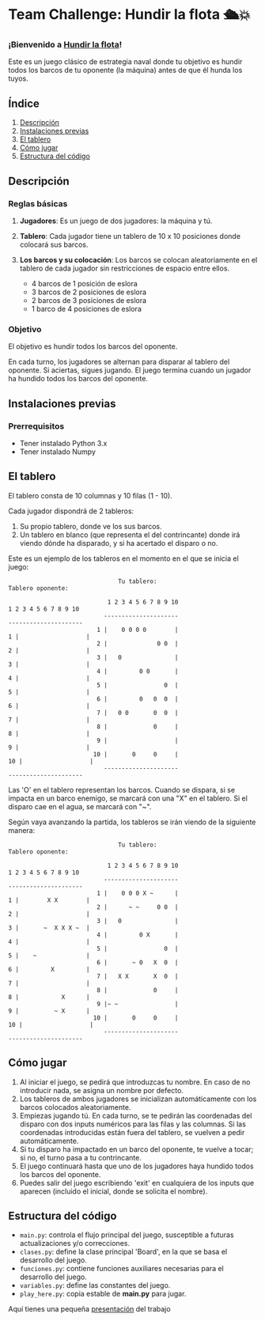# Team Challenge: Hundir la flota 🛳️💥

### ¡Bienvenido a [Hundir la flota](https://es.wikipedia.org/wiki/Batalla_naval_(juego))!
Este es un juego clásico de estrategia naval donde tu objetivo es hundir todos los barcos de tu oponente (la máquina) antes de que él hunda los tuyos.

## **Índice**   
1. [Descripción](#id1)
2. [Instalaciones previas](#id2)
3. [El tablero](#id3)
4. [Cómo jugar](#id4)
5. [Estructura del código](#id5)

## Descripción<a name="id1"></a>
### Reglas básicas
1. **Jugadores**: Es un juego de dos jugadores: la máquina y tú.
2. **Tablero**: Cada jugador tiene un tablero de 10 x 10 posiciones donde colocará sus barcos.
3. **Los barcos y su colocación**: Los barcos se colocan aleatoriamente en el tablero de cada jugador sin restricciones de espacio entre ellos.
   
    - 4 barcos de 1 posición de eslora
    - 3 barcos de 2 posiciones de eslora
    - 2 barcos de 3 posiciones de eslora
    - 1 barco de 4 posiciones de eslora
      
### Objetivo
El objetivo es hundir todos los barcos del oponente.

En cada turno, los jugadores se alternan para disparar al tablero del oponente. Si aciertas, sigues jugando. El juego termina cuando un jugador ha hundido todos los barcos del oponente.

## Instalaciones previas<a name="id2"></a>
### Prerrequisitos

- Tener instalado Python 3.x
- Tener instalado Numpy

## El tablero<a name="id3"></a>
El tablero consta de 10 columnas y 10 filas (1 - 10).

Cada jugador dispondrá de 2 tableros: 
1. Su propio tablero, donde ve los sus barcos.
2. Un tablero en blanco (que representa el del contrincante) donde irá viendo dónde ha disparado, y si ha acertado el disparo o no. 

Este es un ejemplo de los tableros en el momento en el que se inicia el juego:

                                   Tu tablero:                                      Tablero oponente:
                                    
                                1 2 3 4 5 6 7 8 9 10                               1 2 3 4 5 6 7 8 9 10
                               ---------------------                               ---------------------
                             1 |    0 0 0 0        |                             1 |                   |
                             2 |              0 0  |                             2 |                   |
                             3 |   0               |                             3 |                   |
                             4 |         0 0       |                             4 |                   |
                             5 |                0  |                             5 |                   | 
                             6 |         0   0  0  |                             6 |                   |
                             7 |   0 0       0  0  |                             7 |                   |
                             8 |             0     |                             8 |                   |
                             9 |                   |                             9 |                   |
                            10 |       0     0     |                            10 |                   |
                               ---------------------                               ---------------------
                                      
Las 'O' en el tablero representan los barcos.
Cuando se dispara, si se impacta en un barco enemigo, se marcará con una "X" en el tablero. Si el disparo cae en el agua, se marcará con "~".

Según vaya avanzando la partida, los tableros se irán viendo de la siguiente manera: 

                                   Tu tablero:                                      Tablero oponente:
                                    
                                1 2 3 4 5 6 7 8 9 10                               1 2 3 4 5 6 7 8 9 10
                               ---------------------                               ---------------------
                             1 |    0 0 0 X ~      |                             1 |        X X        |
                             2 |      ~ ~     0 0  |                             2 |                   |
                             3 |   0               |                             3 |       ~  X X X ~  |
                             4 |         0 X       |                             4 |                   |
                             5 |                0  |                             5 |    ~              | 
                             6 |       ~ 0   X  0  |                             6 |         X         |
                             7 |   X X       X  0  |                             7 |                   |
                             8 |             0     |                             8 |            X      |
                             9 |~ ~                |                             9 |          ~ X      |
                            10 |       0     0     |                            10 |                   |
                               ---------------------                               ---------------------


## Cómo jugar<a name="id4"></a>
1. Al iniciar el juego, se pedirá que introduzcas tu nombre. En caso de no introducir nada, se asigna un nombre por defecto.
2. Los tableros de ambos jugadores se inicializan automáticamente con los barcos colocados aleatoriamente.
3. Empiezas jugando tú. En cada turno, se te pedirán las coordenadas del disparo con dos inputs numéricos para las filas y las columnas. Si las coordenadas introducidas están fuera del tablero, se vuelven a pedir automáticamente.
4. Si tu disparo ha impactado en un barco del oponente, te vuelve a tocar; si no, el turno pasa a tu contrincante.
5. El juego continuará hasta que uno de los jugadores haya hundido todos los barcos del oponente.
6. Puedes salir del juego escribiendo 'exit' en cualquiera de los inputs que aparecen (incluido el inicial, donde se solicita el nombre).


## Estructura del código<a name="id5"></a>
- `main.py`: controla el flujo principal del juego, susceptible a futuras actualizaciones y/o correcciones.
- `clases.py`: define la clase principal 'Board', en la que se basa el desarrollo del juego.
- `funciones.py`: contiene funciones auxiliares necesarias para el desarrollo del juego.
- `variables.py`: define las constantes del juego.
- `play_here.py`: copia estable de **main.py** para jugar.


Aquí tienes una pequeña [presentación](https://www.canva.com/design/DAGJOZCvmkc/SV6SWVUSyNcaQkWUOC5npw/edit?utm_content=DAGJOZCvmkc&utm_campaign=designshare&utm_medium=link2&utm_source=sharebutton) del trabajo
